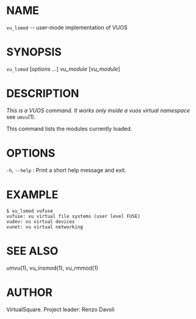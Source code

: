 <!--
.\" Copyright (C) 2019 VirtualSquare. Project Leader: Renzo Davoli
.\"
.\" This is free documentation; you can redistribute it and/or
.\" modify it under the terms of the GNU General Public License,
.\" as published by the Free Software Foundation, either version 2
.\" of the License, or (at your option) any later version.
.\"
.\" The GNU General Public License's references to "object code"
.\" and "executables" are to be interpreted as the output of any
.\" document formatting or typesetting system, including
.\" intermediate and printed output.
.\"
.\" This manual is distributed in the hope that it will be useful,
.\" but WITHOUT ANY WARRANTY; without even the implied warranty of
.\" MERCHANTABILITY or FITNESS FOR A PARTICULAR PURPOSE.  See the
.\" GNU General Public License for more details.
.\"
.\" You should have received a copy of the GNU General Public
.\" License along with this manual; if not, write to the Free
.\" Software Foundation, Inc., 51 Franklin St, Fifth Floor, Boston,
.\" MA 02110-1301 USA.
.\"
-->
# NAME

`vu_lsmod` -- user-mode implementation of VUOS

# SYNOPSIS

`vu_lsmod` [*options* ...] *vu_module* [*vu_module*]

# DESCRIPTION

*This is a VUOS command. It works only inside a vuos virtual namespace* see `umvu`(1).

This command lists the modules currently loaded.

# OPTIONS

  `-h`, `--help`
: Print a short help message and exit.


# EXAMPLE

```
$ vu_lsmod vufuse
vufuse: vu virtual file systems (user level FUSE)
vudev: vu virtual devices
vunet: vu virtual networking
```

# SEE ALSO
umvu(1), vu_insmod(1), vu_rmmod(1)

# AUTHOR

VirtualSquare. Project leader: Renzo Davoli

